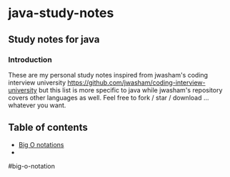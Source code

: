# java-study-notes
## Study notes for java

### Introduction
These are my personal study notes inspired from jwasham's coding interview university https://github.com/jwasham/coding-interview-university
but this list is more specific to java while jwasham's repository covers other languages as well.
Feel free to fork / star / download ... whatever you want. 

## Table of contents
- [Big O notations](#big-o-notation)
-


#big-o-notation
